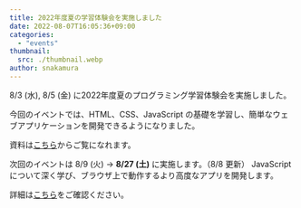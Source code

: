 ```yaml
---
title: 2022年度夏の学習体験会を実施しました
date: 2022-08-07T16:05:36+09:00
categories:
  - "events"
thumbnail:
  src: ./thumbnail.webp
author: snakamura
---
```


8/3 (水), 8/5 (金) に2022年度夏のプログラミング学習体験会を実施しました。

今回のイベントでは、HTML、CSS、JavaScript の基礎を学習し、簡単なウェブアプリケーションを開発できるようになりました。

資料は[こちら](https://learn.utcode.net/docs/trial-session)からご覧になれます。

次回のイベントは 8/9 (火) → **8/27 (土)** に実施します。（8/8 更新）
JavaScript について深く学び、ブラウザ上で動作するより高度なアプリを開発します。

詳細は[こちら](https://utcode.net/2022/info/2022-summer-events/)をご確認ください。
